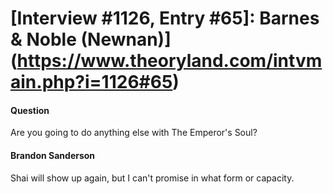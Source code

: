 # [Interview #1126, Entry #65]: Barnes & Noble (Newnan)](https://www.theoryland.com/intvmain.php?i=1126#65)

#### Question

Are you going to do anything else with The Emperor's Soul?

#### Brandon Sanderson

Shai will show up again, but I can't promise in what form or capacity.

